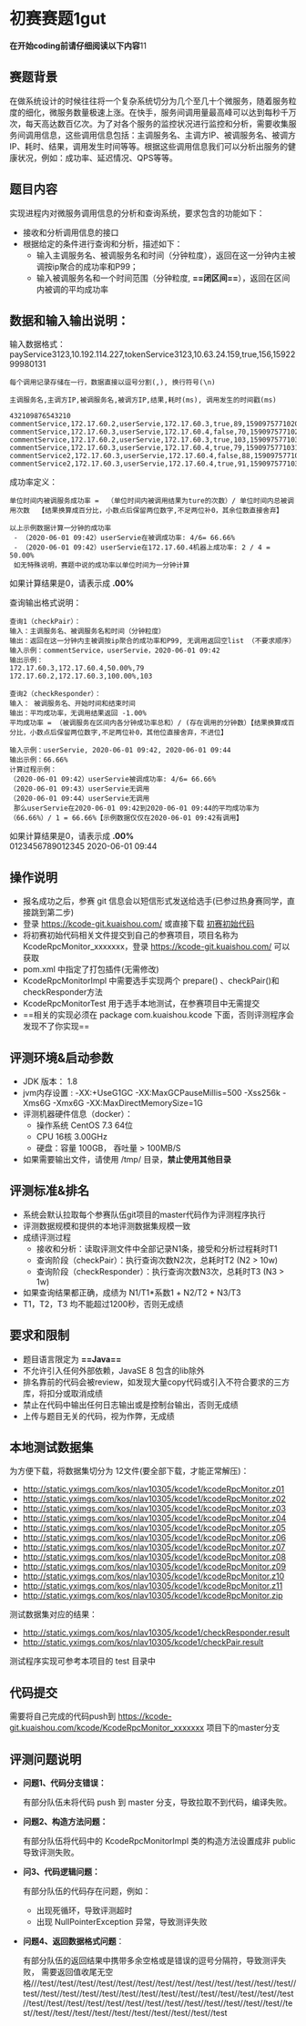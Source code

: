 # 初赛赛题1gut
**在开始coding前请仔细阅读以下内容**11

## 赛题背景
在做系统设计的时候往往将一个复杂系统切分为几个至几十个微服务，随着服务粒度的细化，微服务数量极速上涨。在快手，服务间调用量最高峰可以达到每秒千万次，每天高达数百亿次。为了对各个服务的监控状况进行监控和分析，需要收集服务间调用信息，这些调用信息包括：主调服务名、主调方IP、被调服务名、被调方IP、耗时、结果，调用发生时间等等。根据这些调用信息我们可以分析出服务的健康状况，例如：成功率、延迟情况、QPS等等。

## 题目内容
实现进程内对微服务调用信息的分析和查询系统，要求包含的功能如下：
- 接收和分析调用信息的接口
- 根据给定的条件进行查询和分析，描述如下：
  - 输入主调服务名、被调服务名和时间（分钟粒度），返回在这一分钟内主被调按ip聚合的成功率和P99；
  - 输入被调服务名和一个时间范围（分钟粒度, **==闭区间==**），返回在区间内被调的平均成功率


## 数据和输入输出说明：
输入数据格式：
payService3123,10.192.114.227,tokenService3123,10.63.24.159,true,156,1592299980131
```
每个调用记录存储在一行，数据直接以逗号分割(,), 换行符号(\n)

主调服务名,主调方IP,被调服务名,被调方IP,结果,耗时(ms), 调用发生的时间戳(ms)
                                                         432109876543210
commentService,172.17.60.2,userServie,172.17.60.3,true,89,1590975771020
commentService,172.17.60.3,userServie,172.17.60.4,false,70,1590975771025
commentService,172.17.60.2,userServie,172.17.60.3,true,103,1590975771030
commentService,172.17.60.3,userServie,172.17.60.4,true,79,1590975771031
commentService2,172.17.60.3,userServie,172.17.60.4,false,88,1590975771031
commentService2,172.17.60.3,userServie,172.17.60.4,true,91,1590975771032

```

成功率定义： 
```
单位时间内被调服务成功率 =  （单位时间内被调用结果为ture的次数）/ 单位时间内总被调用次数  【结果换算成百分比，小数点后保留两位数字,不足两位补0，其余位数直接舍弃】

以上示例数据计算一分钟的成功率
 - （2020-06-01 09:42）userServie在被调成功率: 4/6= 66.66%
 - （2020-06-01 09:42）userServie在172.17.60.4机器上成功率: 2 / 4 = 50.00%
 如无特殊说明，赛题中说的成功率以单位时间为一分钟计算
```
如果计算结果是0，请表示成 **.00%**

查询输出格式说明：

```
查询1（checkPair）：
输入：主调服务名、被调服务名和时间（分钟粒度）
输出：返回在这一分钟内主被调按ip聚合的成功率和P99, 无调用返回空list （不要求顺序）
输入示例：commentService，userServie，2020-06-01 09:42
输出示例：
172.17.60.3,172.17.60.4,50.00%,79
172.17.60.2,172.17.60.3,100.00%,103

查询2（checkResponder）：
输入： 被调服务名、开始时间和结束时间
输出：平均成功率，无调用结果返回 -1.00%
平均成功率 = （被调服务在区间内各分钟成功率总和）/ (存在调用的分钟数）【结果换算成百分比，小数点后保留两位数字,不足两位补0，其他位直接舍弃，不进位】

输入示例：userServie, 2020-06-01 09:42, 2020-06-01 09:44
输出示例：66.66% 
计算过程示例：
（2020-06-01 09:42）userServie被调成功率: 4/6= 66.66%
（2020-06-01 09:43）userServie无调用
（2020-06-01 09:44）userServie无调用
 那么userServie在2020-06-01 09:42到2020-06-01 09:44的平均成功率为（66.66%）/ 1 = 66.66%【示例数据仅仅在2020-06-01 09:42有调用】
```
如果计算结果是0，请表示成 **.00%**  
0123456789012345
2020-06-01 09:44  
## 操作说明
- 报名成功之后，参赛 git 信息会以短信形式发送给选手(已参过热身赛同学，直接跳到第二步)
- 登录 https://kcode-git.kuaishou.com/ 或直接下载 [初赛初始代码](https://kcode-git.kuaishou.com/kcode/KcodeRpcMonitor/-/archive/master/KcodeRpcMonitor-master.zip)
- 将初赛初始代码相关文件提交到自己的参赛项目，项目名称为 KcodeRpcMonitor_xxxxxxx，登录 https://kcode-git.kuaishou.com/ 可以获取
- pom.xml 中指定了打包插件(无需修改)
- KcodeRpcMonitorImpl 中需要选手实现两个 prepare() 、checkPair()和checkResponder方法
- KcodeRpcMonitorTest 用于选手本地测试，在参赛项目中无需提交
- ==相关的实现必须在 package com.kuaishou.kcode 下面，否则评测程序会发现不了你实现==

## 评测环境&启动参数
- JDK 版本： 1.8
- jvm内存设置 : -XX:+UseG1GC -XX:MaxGCPauseMillis=500  -Xss256k -Xms6G -Xmx6G -XX:MaxDirectMemorySize=1G
- 评测机器硬件信息（docker）：
    - 操作系统 CentOS 7.3 64位
    - CPU	16核 3.00GHz
    - 硬盘：容量 100GB， 吞吐量 > 100MB/S
- 如果需要输出文件，请使用 /tmp/ 目录，**禁止使用其他目录**
  
## 评测标准&排名
- 系统会默认拉取每个参赛队伍git项目的master代码作为评测程序执行
- 评测数据规模和提供的本地评测数据集规模一致
- 成绩评测过程
  - 接收和分析：读取评测文件中全部记录N1条，接受和分析过程耗时T1
  - 查询阶段（checkPair）：执行查询次数N2次，总耗时T2 (N2 > 10w)
  - 查询阶段（checkResponder）：执行查询次数N3次，总耗时T3 (N3 > 1w)
- 如果查询结果都正确，成绩为 N1/T1*系数1 + N2/T2 + N3/T3
- T1，T2，T3 均不能超过1200秒，否则无成绩


## 要求和限制
- 题目语言限定为 **==Java==** 
- 不允许引入任何外部依赖，JavaSE 8 包含的lib除外
- 排名靠前的代码会被review，如发现大量copy代码或引入不符合要求的三方库，将扣分或取消成绩
- 禁止在代码中输出任何日志输出或是控制台输出，否则无成绩
- 上传与题目无关的代码，视为作弊，无成绩

## 本地测试数据集

为方便下载，将数据集切分为 12文件(要全部下载，才能正常解压)：

- http://static.yximgs.com/kos/nlav10305/kcode1/kcodeRpcMonitor.z01
- http://static.yximgs.com/kos/nlav10305/kcode1/kcodeRpcMonitor.z02
- http://static.yximgs.com/kos/nlav10305/kcode1/kcodeRpcMonitor.z03
- http://static.yximgs.com/kos/nlav10305/kcode1/kcodeRpcMonitor.z04
- http://static.yximgs.com/kos/nlav10305/kcode1/kcodeRpcMonitor.z05
- http://static.yximgs.com/kos/nlav10305/kcode1/kcodeRpcMonitor.z06
- http://static.yximgs.com/kos/nlav10305/kcode1/kcodeRpcMonitor.z07
- http://static.yximgs.com/kos/nlav10305/kcode1/kcodeRpcMonitor.z08
- http://static.yximgs.com/kos/nlav10305/kcode1/kcodeRpcMonitor.z09
- http://static.yximgs.com/kos/nlav10305/kcode1/kcodeRpcMonitor.z10
- http://static.yximgs.com/kos/nlav10305/kcode1/kcodeRpcMonitor.z11
- http://static.yximgs.com/kos/nlav10305/kcode1/kcodeRpcMonitor.zip

测试数据集对应的结果：

- http://static.yximgs.com/kos/nlav10305/kcode1/checkResponder.result
- http://static.yximgs.com/kos/nlav10305/kcode1/checkPair.result

测试程序实现可参考本项目的 test 目录中

## 代码提交
需要将自己完成的代码push到  https://kcode-git.kuaishou.com/kcode/KcodeRpcMonitor_xxxxxxx 项目下的master分支

## 评测问题说明

- **问题1、代码分支错误：**

  有部分队伍未将代码 push 到 master 分支，导致拉取不到代码，编译失败。


- **问题2、构造方法问题：**

  有部分队伍将代码中的 KcodeRpcMonitorImpl 类的构造方法设置成非 public 导致评测失败。

- **问3、代码逻辑问题：**

  有部分队伍的代码存在问题，例如：

  - 出现死循环，导致评测超时
  - 出现 NullPointerException 异常，导致测评失败

- **问题4、返回数据格式问题**：

  有部分队伍的返回结果中携带多余空格或是错误的逗号分隔符，导致测评失败，
  需要返回值收尾无空格///test//test//test//test//test//test//test//test//test//test//test//test//test//test//test//test//test//test//test//test//test//test//test//test//test//test//test//test//test//test//test//test//test//test//test//test//test//test//test//test//test//test//test//test//test//test//test//test//test//test//test